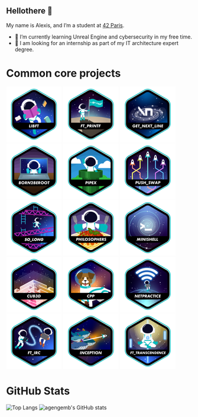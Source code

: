## Hellothere 👋

My name is Alexis, and I’m a student at [42 Paris](https://42.fr/en/homepage/).

- 🌱 I’m currently learning Unreal Engine and cybersecurity in my free time.
- 👯 I am looking for an internship as part of my IT architecture expert degree.

<!--
**agengemb31/agengemb31** is a ✨ _special_ ✨ repository because its `README.md` (this file) appears on your GitHub profile.

Here are some ideas to get you started:

- 🔭 I’m currently working on ...
- 👯 I’m looking to collaborate on ...
- 🤔 I’m looking for help with ...
- 💬 Ask me about ...
- 📫 How to reach me: ...
- 😄 Pronouns: ...
- ⚡ Fun fact: ...
-->

# Common core projects
[![libft Logo](Projects-Badges/libfte.png)](https://github.com/agengemb31/libft)
[![ft_printf Logo](Projects-Badges/ft_printfe.png)](https://github.com/agengemb31/ft_printf)
[![get_next_line Logo](Projects-Badges/get_next_linee.png)](https://github.com/agengemb31/get_next_line)
[![born2beRoot Logo](Projects-Badges/born2beroote.png)](https://github.com/agengemb31/born2beRoot)
[![pipex Logo](Projects-Badges/pipexe.png)](https://github.com/agengemb31/pipex)
[![push_swap Logo](Projects-Badges/push_swape.png)](https://github.com/agengemb31/push_swap)
[![so_long Logo](Projects-Badges/so_longe.png)](https://github.com/agengemb31/so_long)
[![philosophers Logo](Projects-Badges/philosopherse.png)](https://github.com/agengemb31/philosophers)
[![minishell Logo](Projects-Badges/minishelle.png)](https://github.com/agengemb31/minishell)
[![cube3D Logo](Projects-Badges/cub3de.png)](https://github.com/agengemb31/cube3D)
[![cpp Logo](Projects-Badges/cppe.png)](https://github.com/agengemb31/Inception)
[![net_practice Logo](Projects-Badges/netpracticee.png)](https://github.com/agengemb31/net_practice)
[![ft_irc Logo](Projects-Badges/ft_irce.png)](https://github.com/agengemb31/ft_irc)
[![inception Logo](Projects-Badges/inceptione.png)](https://github.com/agengemb31/Inception)
[![transcendence Logo](Projects-Badges/ft_transcendencee.png)](https://github.com/agengemb31/Transcendence)

# GitHub Stats
![Top Langs](https://github-readme-stats.vercel.app/api/top-langs/?username=agengemb31&theme=algolia&langs_count=7) ![agengemb's GitHub stats](https://github-readme-stats.vercel.app/api?username=agengemb31&theme=algolia)
